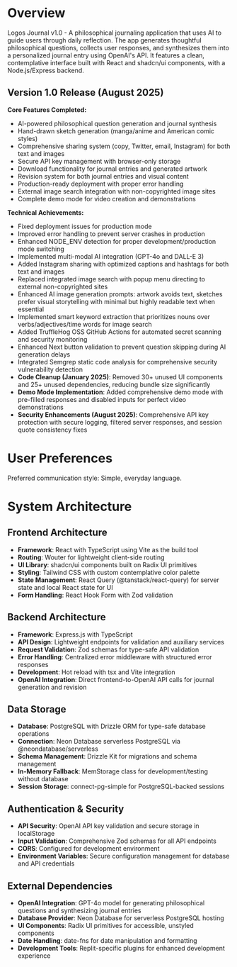 # Overview

Logos Journal v1.0 - A philosophical journaling application that uses AI to guide users through daily reflection. The app generates thoughtful philosophical questions, collects user responses, and synthesizes them into a personalized journal entry using OpenAI's API. It features a clean, contemplative interface built with React and shadcn/ui components, with a Node.js/Express backend.

## Version 1.0 Release (August 2025)
**Core Features Completed:**
- AI-powered philosophical question generation and journal synthesis
- Hand-drawn sketch generation (manga/anime and American comic styles)
- Comprehensive sharing system (copy, Twitter, email, Instagram) for both text and images
- Secure API key management with browser-only storage
- Download functionality for journal entries and generated artwork
- Revision system for both journal entries and visual content
- Production-ready deployment with proper error handling
- External image search integration with non-copyrighted image sites
- Complete demo mode for video creation and demonstrations

**Technical Achievements:**
- Fixed deployment issues for production mode
- Improved error handling to prevent server crashes in production
- Enhanced NODE_ENV detection for proper development/production mode switching
- Implemented multi-modal AI integration (GPT-4o and DALL-E 3)
- Added Instagram sharing with optimized captions and hashtags for both text and images
- Replaced integrated image search with popup menu directing to external non-copyrighted sites
- Enhanced AI image generation prompts: artwork avoids text, sketches prefer visual storytelling with minimal but highly readable text when essential
- Implemented smart keyword extraction that prioritizes nouns over verbs/adjectives/time words for image search
- Added TruffleHog OSS GitHub Actions for automated secret scanning and security monitoring
- Enhanced Next button validation to prevent question skipping during AI generation delays
- Integrated Semgrep static code analysis for comprehensive security vulnerability detection
- **Code Cleanup (January 2025)**: Removed 30+ unused UI components and 25+ unused dependencies, reducing bundle size significantly
- **Demo Mode Implementation**: Added comprehensive demo mode with pre-filled responses and disabled inputs for perfect video demonstrations
- **Security Enhancements (August 2025)**: Comprehensive API key protection with secure logging, filtered server responses, and session quote consistency fixes

# User Preferences

Preferred communication style: Simple, everyday language.

# System Architecture

## Frontend Architecture
- **Framework**: React with TypeScript using Vite as the build tool
- **Routing**: Wouter for lightweight client-side routing
- **UI Library**: shadcn/ui components built on Radix UI primitives
- **Styling**: Tailwind CSS with custom contemplative color palette
- **State Management**: React Query (@tanstack/react-query) for server state and local React state for UI
- **Form Handling**: React Hook Form with Zod validation

## Backend Architecture
- **Framework**: Express.js with TypeScript
- **API Design**: Lightweight endpoints for validation and auxiliary services
- **Request Validation**: Zod schemas for type-safe API validation
- **Error Handling**: Centralized error middleware with structured error responses
- **Development**: Hot reload with tsx and Vite integration
- **OpenAI Integration**: Direct frontend-to-OpenAI API calls for journal generation and revision

## Data Storage
- **Database**: PostgreSQL with Drizzle ORM for type-safe database operations
- **Connection**: Neon Database serverless PostgreSQL via @neondatabase/serverless
- **Schema Management**: Drizzle Kit for migrations and schema management
- **In-Memory Fallback**: MemStorage class for development/testing without database
- **Session Storage**: connect-pg-simple for PostgreSQL-backed sessions

## Authentication & Security
- **API Security**: OpenAI API key validation and secure storage in localStorage
- **Input Validation**: Comprehensive Zod schemas for all API endpoints
- **CORS**: Configured for development environment
- **Environment Variables**: Secure configuration management for database and API credentials

## External Dependencies
- **OpenAI Integration**: GPT-4o model for generating philosophical questions and synthesizing journal entries
- **Database Provider**: Neon Database for serverless PostgreSQL hosting
- **UI Components**: Radix UI primitives for accessible, unstyled components
- **Date Handling**: date-fns for date manipulation and formatting
- **Development Tools**: Replit-specific plugins for enhanced development experience